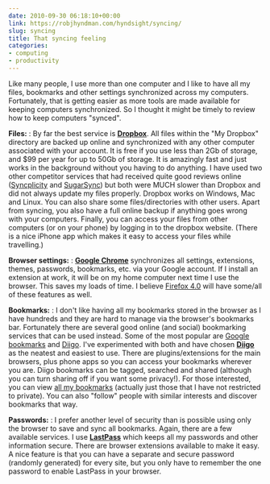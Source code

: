 ```yaml
---
date: 2010-09-30 06:18:10+00:00
link: https://robjhyndman.com/hyndsight/syncing/
slug: syncing
title: That syncing feeling
categories:
- computing
- productivity
---
```


Like many people, I use more than one computer and I like to have all my files, bookmarks and other settings synchronized across my computers. Fortunately, that is getting easier as more tools are made available for keeping computers synchronized. So I thought it might be timely to review how to keep computers "synced".


**Files:**
:    By far the best service is [**Dropbox**](http://dropbox.com). All files within the "My Dropbox" directory are backed up online and synchronized with any other computer associated with your account. It is free if you use less than 2Gb of storage, and $99 per year for up to 50Gb of storage. It is amazingly fast and just works in the background without you having to do anything. I have used two other competitor services that had received quite good reviews online ([Syncplicity](http://www.syncplicity.com) and [SugarSync](http://www.sugarsync.com)) but both were MUCH slower than Dropbox and did not always update my files properly. Dropbox works on Windows, Mac and Linux. You can also share some files/directories with other users. Apart from syncing, you also have a full online backup if anything goes wrong with your computers. Finally, you can access your files from other computers (or on your phone) by logging in to the dropbox website. (There is a nice iPhone app which makes it easy to access your files while travelling.)

**Browser settings:**
:    [**Google Chrome**](http://www.google.com/chrome/) synchronizes all settings, extensions, themes, passwords, bookmarks, etc. via your Google account. If I install an extension at work, it will be on my home computer next time I use the browser. This saves my loads of time. I believe [Firefox 4.0](http://www.mozilla.com/firefox/beta) will have some/all of these features as well.

**Bookmarks:**
:    I don't like having all my bookmarks stored in the browser as I have hundreds and they are hard to manage via the browser's bookmarks bar. Fortunately there are several good online (and social) bookmarking services that can be used instead. Some of the most popular are [Google bookmarks](http://www.google.com/bookmarks/) and [Diigo](http://www.diigo.com/). I've experimented with both and have chosen [**Diigo**](http://www.diigo.com/) as the neatest and easiest to use. There are plugins/extensions for the main browsers, plus phone apps so you can access your bookmarks wherever you are. Diigo bookmarks can be tagged, searched and shared (although you can turn sharing off if you want some privacy!). For those interested, you can view [all my bookmarks](http://www.diigo.com/user/robjhyndman) (actually just those that I have not restricted to private). You can also "follow" people with similar interests and discover bookmarks that way.

**Passwords:**
:    I prefer another level of security than is possible using only the browser to save and sync all bookmarks. Again, there are a few available services. I use [**LastPass**](http://lastpass.com/) which keeps all my passwords and other information secure. There are browser extensions available to make it easy. A nice feature is that you can have a separate and secure password (randomly generated) for every site, but you only have to remember the one password to enable LastPass in your browser.
